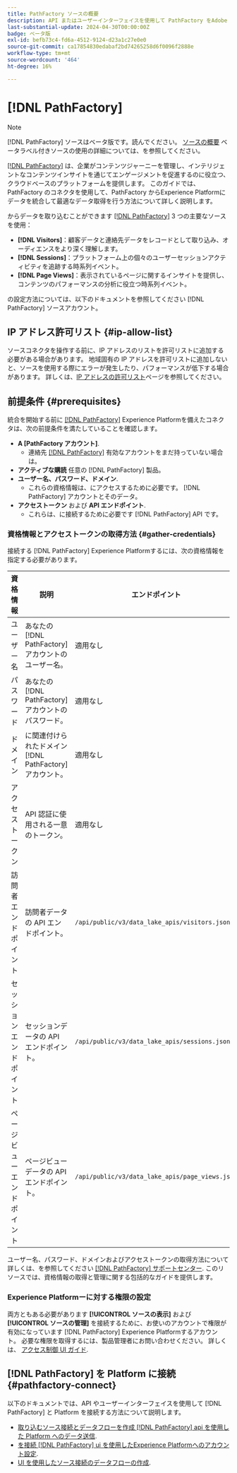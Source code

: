 ```yaml
---
title: PathFactory ソースの概要
description: API またはユーザーインターフェイスを使用して PathFactory をAdobe Experience Platformに接続する方法について説明します。
last-substantial-update: 2024-04-30T00:00:00Z
badge: ベータ版
exl-id: befb73c4-fd6a-4512-9124-d23a1c27e0e0
source-git-commit: ca17854830edabaf2bd74265258d6f0096f2888e
workflow-type: tm+mt
source-wordcount: '464'
ht-degree: 16%

---
```


# [!DNL PathFactory]

>[!NOTE]
>
>[!DNL PathFactory] ソースはベータ版です。読んでください。 [ソースの概要](../../home.md#terms-and-conditions) ベータラベル付きソースの使用の詳細については、を参照してください。

[[!DNL PathFactory]](https://www.pathfactory.com/) は、企業がコンテンツジャーニーを管理し、インテリジェントなコンテンツインサイトを通じてエンゲージメントを促進するのに役立つ、クラウドベースのプラットフォームを提供します。 このガイドでは、PathFactory のコネクタを使用して、PathFactory からExperience Platformにデータを統合して最適なデータ取得を行う方法について詳しく説明します。

からデータを取り込むことができます [[!DNL PathFactory]](https://www.pathfactory.com/) 3 つの主要なソースを使用：

* **[!DNL Visitors]**：顧客データと連絡先データをレコードとして取り込み、オーディエンスをより深く理解します。
* **[!DNL Sessions]**：プラットフォーム上の個々のユーザーセッションアクティビティを追跡する時系列イベント。
* **[!DNL Page Views]**：表示されているページに関するインサイトを提供し、コンテンツのパフォーマンスの分析に役立つ時系列イベント。

の設定方法については、以下のドキュメントを参照してください [!DNL PathFactory] ソースアカウント。

## IP アドレス許可リスト {#ip-allow-list}

ソースコネクタを操作する前に、IP アドレスのリストを許可リストに追加する必要がある場合があります。 地域固有の IP アドレスを許可リストに追加しないと、ソースを使用する際にエラーが発生したり、パフォーマンスが低下する場合があります。 詳しくは、[IP アドレスの許可リスト](../../ip-address-allow-list.md)ページを参照してください。

## 前提条件 {#prerequisites}

統合を開始する前に [[!DNL PathFactory]](https://www.pathfactory.com/) Experience Platformを備えたコネクタは、次の前提条件を満たしていることを確認します。

* **A [PathFactory アカウント]**.
   * 連絡先 [[!DNL PathFactory]](https://www.pathfactory.com/portal/company/contactus.shtml) 有効なアカウントをまだ持っていない場合は。
* **アクティブな購読** 任意の [!DNL PathFactory] 製品。
* **ユーザー名、パスワード、ドメイン**.
   * これらの資格情報は、にアクセスするために必要です。 [!DNL PathFactory] アカウントとそのデータ。
* **アクセストークン** および **API エンドポイント**.
   * これらは、に接続するために必要です [!DNL PathFactory] API です。

### 資格情報とアクセストークンの取得方法 {#gather-credentials}

接続する [!DNL PathFactory] Experience Platformするには、次の資格情報を指定する必要があります。

| 資格情報 | 説明 | エンドポイント |
| --- | --- | --- |
| ユーザー名 | あなたの [!DNL PathFactory] アカウントのユーザー名。 | 適用なし |
| パスワード | あなたの [!DNL PathFactory] アカウントのパスワード。 | 適用なし |
| ドメイン | に関連付けられたドメイン [!DNL PathFactory] アカウント。 | 適用なし |
| アクセストークン | API 認証に使用される一意のトークン。 | 適用なし |
| 訪問者エンドポイント | 訪問者データの API エンドポイント。 | `/api/public/v3/data_lake_apis/visitors.json` |
| セッションエンドポイント | セッションデータの API エンドポイント。 | `/api/public/v3/data_lake_apis/sessions.json` |
| ページビューエンドポイント | ページビューデータの API エンドポイント。 | `/api/public/v3/data_lake_apis/page_views.json` |

ユーザー名、パスワード、ドメインおよびアクセストークンの取得方法について詳しくは、を参照してください [[!DNL PathFactory] サポートセンター](https://support.pathfactory.com/categories/adobe/). このリソースでは、資格情報の取得と管理に関する包括的なガイドを提供します。

### Experience Platformーに対する権限の設定

両方ともある必要があります **[!UICONTROL ソースの表示]** および **[!UICONTROL ソースの管理]** を接続するために、お使いのアカウントで権限が有効になっています [!DNL PathFactory] Experience Platformするアカウント。 必要な権限を取得するには、製品管理者にお問い合わせください。 詳しくは、 [アクセス制御 UI ガイド](../../../access-control/ui/overview.md).

## [!DNL PathFactory] を Platform に接続 {#pathfactory-connect}

以下のドキュメントでは、API やユーザーインターフェイスを使用して [!DNL PathFactory] と Platform を接続する方法について説明します。

* [取り込むソース接続とデータフローを作成 [!DNL PathFactory] api を使用した Platform へのデータ送信](../../tutorials/api/create/marketing-automation/pathfactory.md).
* [を接続 [!DNL PathFactory] ui を使用したExperience Platformへのアカウント設定](../../tutorials/ui/create/marketing-automation/pathfactory.md).
* [UI を使用したソース接続のデータフローの作成](../../tutorials/ui/dataflow/marketing-automation.md).

